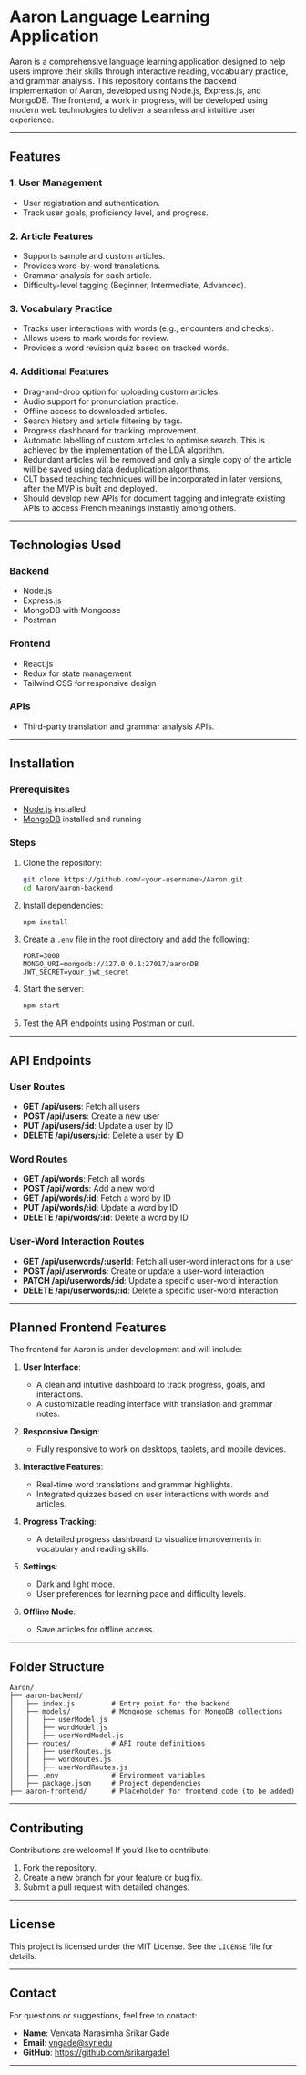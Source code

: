 # Aaron Language Learning Application

Aaron is a comprehensive language learning application designed to help users improve their skills through interactive reading, vocabulary practice, and grammar analysis. This repository contains the backend implementation of Aaron, developed using Node.js, Express.js, and MongoDB. The frontend, a work in progress, will be developed using modern web technologies to deliver a seamless and intuitive user experience.

---

## **Features**

### **1. User Management**
- User registration and authentication.
- Track user goals, proficiency level, and progress.

### **2. Article Features**
- Supports sample and custom articles.
- Provides word-by-word translations.
- Grammar analysis for each article.
- Difficulty-level tagging (Beginner, Intermediate, Advanced).

### **3. Vocabulary Practice**
- Tracks user interactions with words (e.g., encounters and checks).
- Allows users to mark words for review.
- Provides a word revision quiz based on tracked words.

### **4. Additional Features**
- Drag-and-drop option for uploading custom articles.
- Audio support for pronunciation practice.
- Offline access to downloaded articles.
- Search history and article filtering by tags.
- Progress dashboard for tracking improvement.
- Automatic labelling of custom articles to optimise search. This is achieved by the implementation of the LDA algorithm.
- Redundant articles will be removed and only a single copy of the article will be saved using data deduplication algorithms.
- CLT based teaching techniques will be incorporated in later versions, after the MVP is built and deployed.
- Should develop new APIs for document tagging and integrate existing APIs to access French meanings instantly among others. 

---

## **Technologies Used**

### **Backend**
- Node.js
- Express.js
- MongoDB with Mongoose
- Postman

### **Frontend**
- React.js
- Redux for state management
- Tailwind CSS for responsive design

### **APIs**
- Third-party translation and grammar analysis APIs.

---

## **Installation**

### **Prerequisites**
- [Node.js](https://nodejs.org/) installed
- [MongoDB](https://www.mongodb.com/) installed and running

### **Steps**
1. Clone the repository:
   ```bash
   git clone https://github.com/<your-username>/Aaron.git
   cd Aaron/aaron-backend
   ```

2. Install dependencies:
   ```bash
   npm install
   ```

3. Create a `.env` file in the root directory and add the following:
   ```env
   PORT=3000
   MONGO_URI=mongodb://127.0.0.1:27017/aaronDB
   JWT_SECRET=your_jwt_secret
   ```

4. Start the server:
   ```bash
   npm start
   ```

5. Test the API endpoints using Postman or curl.

---

## **API Endpoints**

### **User Routes**
- **GET /api/users**: Fetch all users
- **POST /api/users**: Create a new user
- **PUT /api/users/:id**: Update a user by ID
- **DELETE /api/users/:id**: Delete a user by ID

### **Word Routes**
- **GET /api/words**: Fetch all words
- **POST /api/words**: Add a new word
- **GET /api/words/:id**: Fetch a word by ID
- **PUT /api/words/:id**: Update a word by ID
- **DELETE /api/words/:id**: Delete a word by ID

### **User-Word Interaction Routes**
- **GET /api/userwords/:userId**: Fetch all user-word interactions for a user
- **POST /api/userwords**: Create or update a user-word interaction
- **PATCH /api/userwords/:id**: Update a specific user-word interaction
- **DELETE /api/userwords/:id**: Delete a specific user-word interaction

---

## **Planned Frontend Features**

The frontend for Aaron is under development and will include:

1. **User Interface**:
   - A clean and intuitive dashboard to track progress, goals, and interactions.
   - A customizable reading interface with translation and grammar notes.

2. **Responsive Design**:
   - Fully responsive to work on desktops, tablets, and mobile devices.

3. **Interactive Features**:
   - Real-time word translations and grammar highlights.
   - Integrated quizzes based on user interactions with words and articles.

4. **Progress Tracking**:
   - A detailed progress dashboard to visualize improvements in vocabulary and reading skills.

5. **Settings**:
   - Dark and light mode.
   - User preferences for learning pace and difficulty levels.

6. **Offline Mode**:
   - Save articles for offline access.

---

## **Folder Structure**

```
Aaron/
├── aaron-backend/
│   ├── index.js         # Entry point for the backend
│   ├── models/          # Mongoose schemas for MongoDB collections
│   │   ├── userModel.js
│   │   ├── wordModel.js
│   │   ├── userWordModel.js
│   ├── routes/          # API route definitions
│   │   ├── userRoutes.js
│   │   ├── wordRoutes.js
│   │   ├── userWordRoutes.js
│   ├── .env             # Environment variables
│   ├── package.json     # Project dependencies
├── aaron-frontend/      # Placeholder for frontend code (to be added)
```

---

## **Contributing**

Contributions are welcome! If you’d like to contribute:
1. Fork the repository.
2. Create a new branch for your feature or bug fix.
3. Submit a pull request with detailed changes.

---

## **License**
This project is licensed under the MIT License. See the `LICENSE` file for details.

---

## **Contact**
For questions or suggestions, feel free to contact:
- **Name**: Venkata Narasimha Srikar Gade
- **Email**: vngade@syr.edu
- **GitHub**: https://github.com/srikargade1

---

